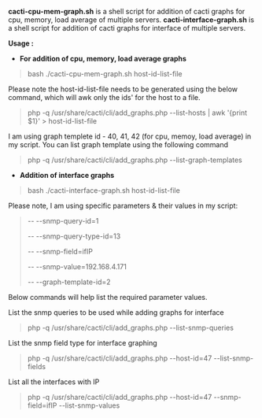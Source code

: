 **cacti-cpu-mem-graph.sh** is a shell script for addition of cacti graphs for cpu, memory, load average of multiple servers.
**cacti-interface-graph.sh** is a shell script for addition of cacti graphs for interface of multiple servers.

**Usage :**

* **For addition of cpu, memory, load average graphs**

> bash ./cacti-cpu-mem-graph.sh    host-id-list-file

Please note the host-id-list-file needs to be generated using the below command, which will awk only the ids' for the host to a file.  

> php -q /usr/share/cacti/cli/add_graphs.php --list-hosts | awk '{print $1}' > host-id-list-file

I am using graph templete id - 40, 41, 42 (for cpu, memoy, load average) in my script. You can list graph template using the following command 

> php -q /usr/share/cacti/cli/add_graphs.php --list-graph-templates


* **Addition of interface graphs**

> bash ./cacti-interface-graph.sh   host-id-list-file

Please note, I am using specific parameters & their values in my script:
> -- --snmp-query-id=1 
>
> -- --snmp-query-type-id=13 
>
> -- --snmp-field=ifIP 
>
> -- --snmp-value=192.168.4.171 
>
> -- --graph-template-id=2 

Below commands will help list the required parameter values.

List the snmp queries to be used while adding graphs for interface 

> php -q /usr/share/cacti/cli/add_graphs.php --list-snmp-queries

List the snmp field type for interface graphing

> php -q /usr/share/cacti/cli/add_graphs.php --host-id=47 --list-snmp-fields

List all the interfaces with IP

> php -q /usr/share/cacti/cli/add_graphs.php --host-id=47 --snmp-field=ifIP --list-snmp-values 






